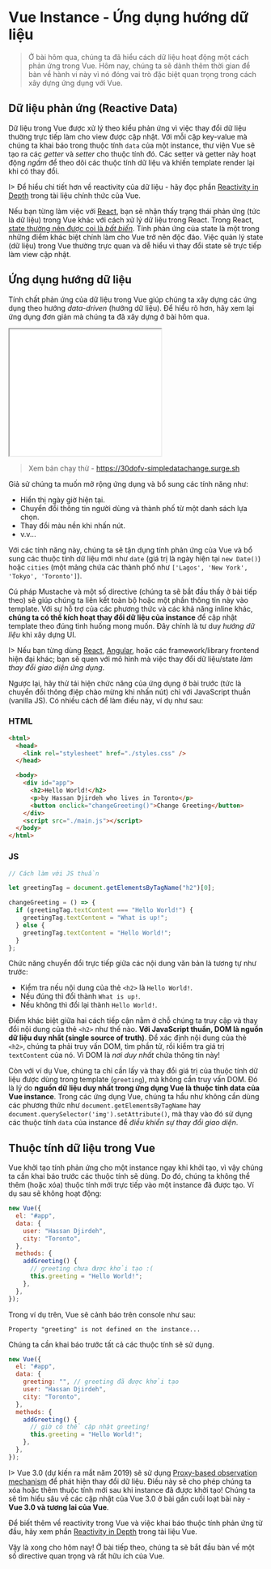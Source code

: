 # Vue Instance - Ứng dụng hướng dữ liệu

> Ở bài hôm qua, chúng ta đã hiểu cách dữ liệu hoạt động một cách phản ứng trong Vue. Hôm nay, chúng ta sẽ dành thêm thời gian để bàn về hành vi này vì nó đóng vai trò đặc biệt quan trọng trong cách xây dựng ứng dụng với Vue.

## Dữ liệu phản ứng (Reactive Data)

Dữ liệu trong Vue được xử lý theo kiểu phản ứng vì việc thay đổi dữ liệu thường trực tiếp làm cho view được cập nhật. Với mỗi cặp key-value mà chúng ta khai báo trong thuộc tính `data` của một instance, thư viện Vue sẽ tạo ra các _getter_ và _setter_ cho thuộc tính đó. Các setter và getter này hoạt động _ngầm_ để theo dõi các thuộc tính dữ liệu và khiến template render lại khi có thay đổi.

I> Để hiểu chi tiết hơn về reactivity của dữ liệu - hãy đọc phần [Reactivity in Depth](https://vuejs.org/v2/guide/reactivity.html) trong tài liệu chính thức của Vue.

Nếu bạn từng làm việc với [React](https://reactjs.org/), bạn sẽ nhận thấy trạng thái phản ứng (tức là dữ liệu) trong Vue khác với cách xử lý dữ liệu trong React. Trong React, [state thường nên được coi là _bất biến_](https://reactjs.org/docs/react-component.html#state). Tính phản ứng của state là một trong những điểm khác biệt chính làm cho Vue trở nên độc đáo. Việc quản lý state (dữ liệu) trong Vue thường trực quan và dễ hiểu vì thay đổi state sẽ trực tiếp làm view cập nhật.

## Ứng dụng hướng dữ liệu

Tính chất phản ứng của dữ liệu trong Vue giúp chúng ta xây dựng các ứng dụng theo hướng _data-driven_ (hướng dữ liệu). Để hiểu rõ hơn, hãy xem lại ứng dụng đơn giản mà chúng ta đã xây dựng ở bài hôm qua.

<iframe src='../day-02/src/simple-data-change-example/index.html'
        height="250"
        scrolling="no"
         >
</iframe>

> Xem bản chạy thử - <https://30dofv-simpledatachange.surge.sh>

Giả sử chúng ta muốn mở rộng ứng dụng và bổ sung các tính năng như:

- Hiển thị ngày giờ hiện tại.
- Chuyển đổi thông tin người dùng và thành phố từ một danh sách lựa chọn.
- Thay đổi màu nền khi nhấn nút.
- v.v...

Với các tính năng này, chúng ta sẽ tận dụng tính phản ứng của Vue và bổ sung các thuộc tính dữ liệu mới như `date` (giá trị là ngày hiện tại `new Date()`) hoặc `cities` (một mảng chứa các thành phố như `['Lagos', 'New York', 'Tokyo', 'Toronto']`).

Cú pháp Mustache và một số directive (chúng ta sẽ bắt đầu thấy ở bài tiếp theo) sẽ giúp chúng ta liên kết toàn bộ hoặc một phần thông tin này vào template. Với sự hỗ trợ của các phương thức và các khả năng inline khác, **chúng ta có thể kích hoạt thay đổi dữ liệu của instance** để cập nhật template theo đúng tình huống mong muốn. Đây chính là tư duy _hướng dữ liệu_ khi xây dựng UI.

I> Nếu bạn từng dùng [React](https://reactjs.org), [Angular](https://angular.io/), hoặc các framework/library frontend hiện đại khác; bạn sẽ quen với mô hình mà việc thay đổi dữ liệu/state _làm thay đổi giao diện ứng dụng_.

Ngược lại, hãy thử tái hiện chức năng của ứng dụng ở bài trước (tức là chuyển đổi thông điệp chào mừng khi nhấn nút) chỉ với JavaScript thuần (vanilla JS). Có nhiều cách để làm điều này, ví dụ như sau:

### HTML

```html
<html>
  <head>
    <link rel="stylesheet" href="./styles.css" />
  </head>

  <body>
    <div id="app">
      <h2>Hello World!</h2>
      <p>by Hassan Djirdeh who lives in Toronto</p>
      <button onclick="changeGreeting()">Change Greeting</button>
    </div>
    <script src="./main.js"></script>
  </body>
</html>
```

### JS

```javascript
// Cách làm với JS thuần

let greetingTag = document.getElementsByTagName("h2")[0];

changeGreeting = () => {
  if (greetingTag.textContent === "Hello World!") {
    greetingTag.textContent = "What is up!";
  } else {
    greetingTag.textContent = "Hello World!";
  }
};
```

Chức năng chuyển đổi trực tiếp giữa các nội dung văn bản là tương tự như trước:

- Kiểm tra nếu nội dung của thẻ `<h2>` là `Hello World!`.
- Nếu đúng thì đổi thành `What is up!`.
- Nếu không thì đổi lại thành `Hello World!`.

Điểm khác biệt giữa hai cách tiếp cận nằm ở chỗ chúng ta truy cập và thay đổi nội dung của thẻ `<h2>` như thế nào. **Với JavaScript thuần, DOM là nguồn dữ liệu duy nhất (single source of truth)**. Để xác định nội dung của thẻ `<h2>`, chúng ta phải truy vấn DOM, tìm phần tử, rồi kiểm tra giá trị `textContent` của nó. Vì DOM là _nơi duy nhất_ chứa thông tin này!

Còn với ví dụ Vue, chúng ta chỉ cần lấy và thay đổi giá trị của thuộc tính dữ liệu được dùng trong template (`greeting`), mà không cần truy vấn DOM. Đó là lý do **nguồn dữ liệu duy nhất trong ứng dụng Vue là thuộc tính data của Vue instance**. Trong các ứng dụng Vue, chúng ta hầu như không cần dùng các phương thức như `document.getElementsByTagName` hay `document.querySelector('img').setAttribute()`, mà thay vào đó sử dụng các thuộc tính `data` của instance để _điều khiển sự thay đổi giao diện_.

## Thuộc tính dữ liệu trong Vue

Vue khởi tạo tính phản ứng cho một instance ngay khi khởi tạo, vì vậy chúng ta cần khai báo trước các thuộc tính sẽ dùng. Do đó, chúng ta không thể thêm (hoặc xóa) thuộc tính mới trực tiếp vào một instance đã được tạo. Ví dụ sau sẽ không hoạt động:

```javascript
new Vue({
  el: "#app",
  data: {
    user: "Hassan Djirdeh",
    city: "Toronto",
  },
  methods: {
    addGreeting() {
      // greeting chưa được khởi tạo :(
      this.greeting = "Hello World!";
    },
  },
});
```

Trong ví dụ trên, Vue sẽ cảnh báo trên console như sau:

```shell
Property "greeting" is not defined on the instance...
```

Chúng ta cần khai báo trước tất cả các thuộc tính sẽ sử dụng.

```javascript
new Vue({
  el: "#app",
  data: {
    greeting: "", // greeting đã được khởi tạo
    user: "Hassan Djirdeh",
    city: "Toronto",
  },
  methods: {
    addGreeting() {
      // giờ có thể cập nhật greeting!
      this.greeting = "Hello World!";
    },
  },
});
```

I> Vue 3.0 (dự kiến ra mắt năm 2019) sẽ sử dụng [Proxy-based observation mechanism](https://developer.mozilla.org/en-US/docs/Web/JavaScript/Reference/Global_Objects/Proxy) để phát hiện thay đổi dữ liệu. Điều này sẽ cho phép chúng ta xóa hoặc thêm thuộc tính mới sau khi instance đã được khởi tạo! Chúng ta sẽ tìm hiểu sâu về các cập nhật của Vue 3.0 ở bài gần cuối loạt bài này - **Vue 3.0 và tương lai của Vue**.

Để biết thêm về reactivity trong Vue và việc khai báo thuộc tính phản ứng từ đầu, hãy xem phần [Reactivity in Depth](https://vuejs.org/v2/guide/reactivity.html) trong tài liệu Vue.

Vậy là xong cho hôm nay! Ở bài tiếp theo, chúng ta sẽ bắt đầu bàn về một số directive quan trọng và rất hữu ích của Vue.
